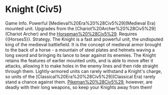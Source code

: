 # Knight (Civ5)

Game Info.
Powerful [Medieval%20Era%20%28Civ5%29](Medieval Era) mounted unit. Upgrades from the [Chariot%20Archer%20%28Civ5%29](Chariot Archer) and the [Horseman%20%28Civ5%29](Horseman). Requires {{Horses5}}.
Strategy.
The Knight is a fast and powerful unit, the undisputed king of the medieval battlefield. It is the concept of medieval armor brought to the back of a horse - a mountain of steel plates and helmets waving a long sword and bringing its lance to bear against its enemies. The Knight retains the features of earlier mounted units, and is able to move after it attacks, allowing it to make holes in the enemy lines and then ride straight through them. Lightly-armored units can rarely withstand a Knight's charge, so units of the [Classical%20Era%20%28Civ5%29](Classical Era) rarely stand a chance against them. [Pikeman%20%28Civ5%29](Pikemen), however, are deadly with their long weapons, so keep your Knights away from them!